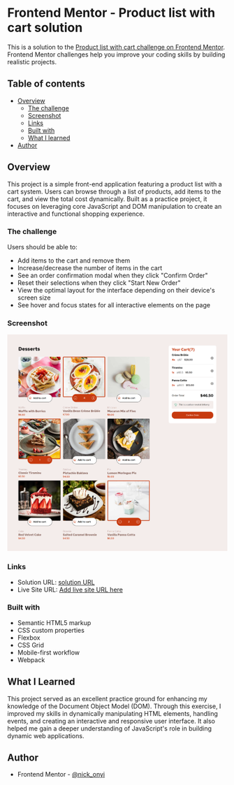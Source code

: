 # Frontend Mentor - Product list with cart solution

This is a solution to the [Product list with cart challenge on Frontend Mentor](https://www.frontendmentor.io/challenges/product-list-with-cart-5MmqLVAp_d). Frontend Mentor challenges help you improve your coding skills by building realistic projects. 

## Table of contents

- [Overview](#overview)
  - [The challenge](#the-challenge)
  - [Screenshot](#screenshot)
  - [Links](#links)
  - [Built with](#built-with)
  - [What I learned](#what-i-learned)
- [Author](#author)

## Overview

This project is a simple front-end application featuring a product list with a cart system. Users can browse through a list of products, add items to the cart, and view the total cost dynamically. Built as a practice project, it focuses on leveraging core JavaScript and DOM manipulation to create an interactive and functional shopping experience.

### The challenge

Users should be able to:

- Add items to the cart and remove them
- Increase/decrease the number of items in the cart
- See an order confirmation modal when they click "Confirm Order"
- Reset their selections when they click "Start New Order"
- View the optimal layout for the interface depending on their device's screen size
- See hover and focus states for all interactive elements on the page

### Screenshot

![](./screenshot.png)
### Links

- Solution URL: [solution URL](https://github.com/nickonyi/product-list-with-cart-main.git)
- Live Site URL: [Add live site URL here](https://your-live-site-url.com)

### Built with

- Semantic HTML5 markup
- CSS custom properties
- Flexbox
- CSS Grid
- Mobile-first workflow
- Webpack

## What I Learned

This project served as an excellent practice ground for enhancing my knowledge of the Document Object Model (DOM). Through this exercise, I improved my skills in dynamically manipulating HTML elements, handling events, and creating an interactive and responsive user interface. It also helped me gain a deeper understanding of JavaScript's role in building dynamic web applications.


## Author
- Frontend Mentor - [@nick_onyi](https://www.frontendmentor.io/profile/nickonyi)



